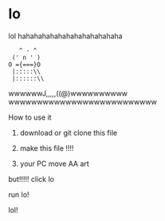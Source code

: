 # lo
lol    hahahahahahahahahahahahaha

       ^ - ^
     (' n ' )
    O ={===}O
     |:::::\\    
     |::::::\\ 
wwwwwwJ,,,,,((@)wwwwwwwwww
wwwwwwwwwwwwwwwwwwwwwwwwww

How to use it

1. download or git clone this file

2. make this file !!!!

3. your PC move AA art 

but!!!!! click lo 

run lo!

lol!

